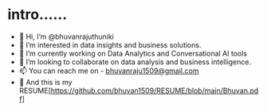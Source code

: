 # intro......

- 👋 Hi, I’m @bhuvanrajuthuniki
- 👀 I’m interested in data insights and business solutions.
- 🌱 I’m currently working on Data Analytics and Conversational AI tools
- 💞️ I’m looking to collaborate on data analysis and business intelligence.
- 📫 You can reach me on - bhuvanraju1509@gmail.com
- 📝 And this is my RESUME[https://github.com/bhuvan1509/RESUME/blob/main/Bhuvan.pdf]


